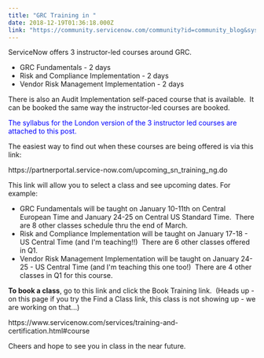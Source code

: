 ```yaml
---
title: "GRC Training in "
date: 2018-12-19T01:36:18.000Z
link: "https://community.servicenow.com/community?id=community_blog&sys_id=777c7384db2a2f40656a5583ca961906"
---
```

<p>ServiceNow offers 3 instructor-led courses around GRC.</p>
<ul><li>GRC Fundamentals - 2 days</li><li>Risk and Compliance Implementation - 2 days</li><li>Vendor Risk Management Implementation - 2 days</li></ul>
<p>There is also an Audit Implementation self-paced course that is available.  It can be booked the same way the instructor-led courses are booked.</p>
<p><span style="color: #0000ff;">The syllabus for the London version of the 3 instructor led courses are attached to this post.</span></p>
<p>The easiest way to find out when these courses are being offered is via this link:</p>
<p>https://partnerportal.service-now.com/upcoming_sn_training_ng.do</p>
<p>This link will allow you to select a class and see upcoming dates. For example:</p>
<ul><li>GRC Fundamentals will be taught on January 10-11th on Central European Time and January 24-25 on Central US Standard Time.  There are 8 other classes schedule thru the end of March.</li><li>Risk and Compliance Implementation will be taught on January 17-18 - US Central Time (and I&#39;m teaching!!)  There are 6 other classes offered in Q1.</li><li>Vendor Risk Management Implementation will be taught on January 24-25 - US Central Time (and I&#39;m teaching this one too!)  There are 4 other classes in Q1 for this course.</li></ul>
<p><strong>To book a class</strong>, go to this link and click the Book Training link.  (Heads up - on this page if you try the Find a Class link, this class is not showing up - we are working on that...)  </p>
<p>https://www.servicenow.com/services/training-and-certification.html#course</p>
<p>Cheers and hope to see you in class in the near future.</p>